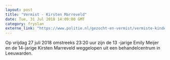 ```yaml
---
layout: post
title: "Vermist - Kirsten Marreveld"
date: Tue, 31 Jul 2018 14:09:00 GMT
category: fryslan
externe_link: "https://www.politie.nl/gezocht-en-vermist/vermiste-kinderen/2018/juli/kirsten-marreveld.html"
---
```


Op vrijdag 27 juli 2018  omstreeks 23:20 uur zijn  de 13 -jarige Emily Meijer en de 14-jarige Kirsten Marreveld weggelopen uit een behandelcentrum in Leeuwarden.
